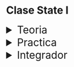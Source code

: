 # Clase State I

<details>
<summary style="font-size:28px">Teoria</summary>

---

Lee la siguiente documentacion:

- [Porque estados y no variables](https://react.dev/learn/state-a-components-memory)

- [Pasos involucrados en el render (ciclo de vida)](https://react.dev/learn/render-and-commit)

- [Snapshot en estados](https://react.dev/learn/state-as-a-snapshot)

- [Multiples actualizaciones de estado](https://react.dev/learn/queueing-a-series-of-state-updates)

- [uso general y ejemplos](https://react.dev/reference/react/useState)

Comienza a leer el archivo `App.jsx`, intenta entender el flujo de renderizado, el funcionamiento, y como se relacionan los componentes entre si.

- Aprende la sintaxis del useState

- Entiende el ciclo de actualizacion de un componente

  - Cada vez que se actualiza el estado de un componente, se vuelve a renderizar tanto el componente que declara el useState, como sus hijos.

- Observa como no podemos decidir cuando se actualiza el estado y se vuelve a renderizar un componente, esto lo decide React.

- Analiza como podemos usar callbacks para actualizar el estado de un componente padre desde un componente hijo.

---

Si quieres, puedes ver el ejercicio con el que trabajaremos durante la clase [aqui](/src/clases/07-state-I/teoria/App.jsx)
</details>
<details>
<summary style="font-size:28px">Practica</summary>

---

### Practica de State con datos simples

1. Crea un componente Calculadora que muestre un texto con un valor inicial en 0

2. Agrega al componente Calculadora 4 botones con la siguiente funcionalidad:

    - Al presionar el botón `+` el valor del texto aumenta en 1

    - Al presionar el botón `-` el valor del texto disminuye en 1

    - Al presionar el botón `reset”`el valor del texto se pone en 0

    - Al presionar el boton `=` se muestra por consola el valor actual del texto

3. Modifique el componente Calculadora con lo siguiente:

    - Recibira una prop amount que sera el valor por el que se incrementara o decrementar cada vez que se apreta en `+` o `-`

    - Recibira una prop `onEqual` que sera una funcion que se ejecutara cuando se aprete en `=`

4. Agregue en App lo siguiente:

    - 3 componentes `Calculadora`, la primera incrementara de a 1, la segunda de a 5, y la tercera de a 13

    - Un estado `sum` de tipo number

    - Cuando se aprete en `=` en cualquiera de las calculadoras:

      - se debe incrementar `sum` con el total de la calculadora

      - mostrar el valor de `sum` en la App

---

Puedes ver la resolucion [aqui](/src/clases/07-state-I/practica/App.jsx)
</details>
<details>
<summary style="font-size:28px">Integrador</summary>

Usar un estado en el header para mostrar la tab active

</details>